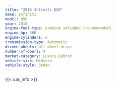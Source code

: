 ```yaml
---
title: "2015 Infiniti Q50"
make: Infiniti
model: Q50
year: 2015
engine-fuel-type: premium unleaded (recommended)
engine-hp: 360
engine-cylinders: 6
transmission-type: Automatic
driven-wheels: all wheel drive
number-of-doors: 4
market-category: Luxury,Hybrid
vehicle-size: Midsize
vehicle-style: Sedan
---
```


{{< car_info >}}
